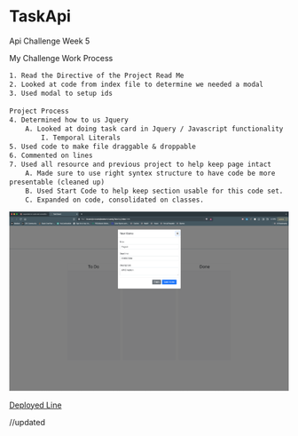 # TaskApi

Api Challenge Week 5

My Challenge Work Process

    1. Read the Directive of the Project Read Me
    2. Looked at code from index file to determine we needed a modal
    3. Used modal to setup ids 
    
    Project Process
    4. Determined how to us Jquery
        A. Looked at doing task card in Jquery / Javascript functionality
            I. Temporal Literals
    5. Used code to make file draggable & droppable
    6. Commented on lines
    7. Used all resource and previous project to help keep page intact 
        A. Made sure to use right syntex structure to have code be more presentable (cleaned up)
        B. Used Start Code to help keep section usable for this code set. 
        C. Expanded on code, consolidated on classes. 

![Api Website Snapshot](./assets/image/Screen%20Shot%202024-06-03%20at%208.11.12%20PM.png)

[Deployed Line](https://one4thenation.github.io/TaskApi/)

//updated